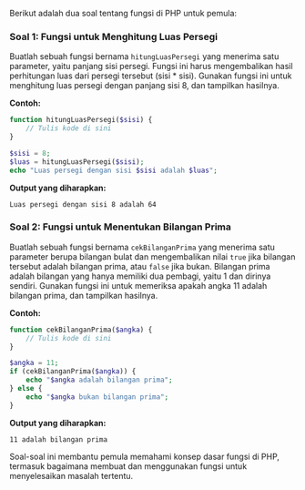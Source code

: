 Berikut adalah dua soal tentang fungsi di PHP untuk pemula:

### Soal 1: Fungsi untuk Menghitung Luas Persegi
Buatlah sebuah fungsi bernama `hitungLuasPersegi` yang menerima satu parameter, yaitu panjang sisi persegi. Fungsi ini harus mengembalikan hasil perhitungan luas dari persegi tersebut (sisi * sisi). Gunakan fungsi ini untuk menghitung luas persegi dengan panjang sisi 8, dan tampilkan hasilnya.

**Contoh:**
```php
function hitungLuasPersegi($sisi) {
    // Tulis kode di sini
}

$sisi = 8;
$luas = hitungLuasPersegi($sisi);
echo "Luas persegi dengan sisi $sisi adalah $luas";
```

**Output yang diharapkan:**
```
Luas persegi dengan sisi 8 adalah 64
```

### Soal 2: Fungsi untuk Menentukan Bilangan Prima
Buatlah sebuah fungsi bernama `cekBilanganPrima` yang menerima satu parameter berupa bilangan bulat dan mengembalikan nilai `true` jika bilangan tersebut adalah bilangan prima, atau `false` jika bukan. Bilangan prima adalah bilangan yang hanya memiliki dua pembagi, yaitu 1 dan dirinya sendiri. Gunakan fungsi ini untuk memeriksa apakah angka 11 adalah bilangan prima, dan tampilkan hasilnya.

**Contoh:**
```php
function cekBilanganPrima($angka) {
    // Tulis kode di sini
}

$angka = 11;
if (cekBilanganPrima($angka)) {
    echo "$angka adalah bilangan prima";
} else {
    echo "$angka bukan bilangan prima";
}
```

**Output yang diharapkan:**
```
11 adalah bilangan prima
```

Soal-soal ini membantu pemula memahami konsep dasar fungsi di PHP, termasuk bagaimana membuat dan menggunakan fungsi untuk menyelesaikan masalah tertentu.
